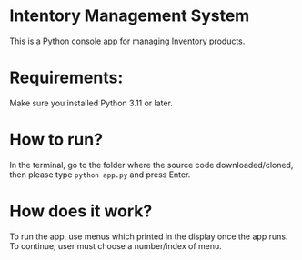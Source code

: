 # Intentory Management System

This is a Python console app for managing Inventory products.

# Requirements:

Make sure you installed Python 3.11 or later.

# How to run?
In the terminal, go to the folder where the source code downloaded/cloned, then please type ```python app.py``` and press Enter.

# How does it work?
To run the app, use menus which printed in the display once the app runs. To continue, user must choose a number/index of menu.

